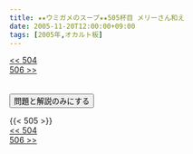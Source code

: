 ```yaml
---
title: ★★ウミガメのスープ★★505杯目 メリーさん和え
date: 2005-11-20T12:00:00+09:00
tags: [2005年,オカルト板]
---
```

<div class="th_left"><a href="../504"><< 504</a></div>
<div class="th_right"><a href="../506">506 >></a></div>
<br><br>
<script src="../../js/cupsoup.js"></script>
<form>
<input type="button" value="問題と解説のみにする" onClick="toggleCupsoup()">
</form>
{{< 505 >}}
<div class="th_left"><a href="../504"><< 504</a></div>
<div class="th_right"><a href="../506">506 >></a></div>